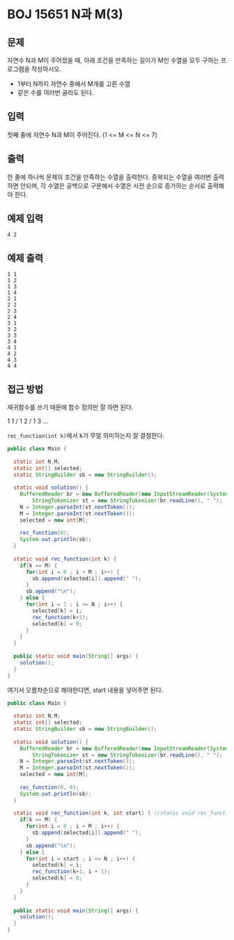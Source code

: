 # BOJ 15651 N과 M(3)

## 문제

자연수 N과 M이 주어졌을 때, 아래 조건을 만족하는 길이가 M인 수열을 모두 구하는 프로그램을 작성하시오.

* 1부터 N까지 자연수 중에서 M개를 고른 수열
* 같은 수를 여러번 골라도 된다.

## 입력  

첫째 줄에 자연수 N과 M이 주어진다. (1 <= M <= N <= 7)

## 출력

한 줄에 하나씩 문제의 조건을 만족하는 수열을 출력한다. 중복되는 수열을 여러번 출력하면 안되며, 각 수열은 공백으로 구분해서 수열은 사전 순으로 증가하는 순서로 출력해야 한다.

## 예제 입력

```
4 2
```

## 예제 출력

```
1 1
1 2
1 3
1 4
2 1
2 2
2 3
2 4
3 1
3 2
3 3
3 4
4 1
4 2
4 3
4 4	
```



## 접근 방법

재귀함수를 쓰기 때문에 함수 정의만 잘 하면 된다.

1 1 / 1 2 / 1 3 ... 

`rec_function(int k)`에서 k가 무얼 의미하는지 잘 결정한다.

~~~java
public class Main {
  
  static int N,M;
  static int[] selected;
  static StringBuilder sb = new StringBuilder();
  
  static void solution() {
    BufferedReader br = new BufferedReader(new InputStreamReader(System.in));
		StringTokenizer st = new StringTokenizer(br.readLine(), " ");
    N = Integer.parseInt(st.nextToken());
    M = Integer.parseInt(st.nextToken());
    selected = new int[M];
    
    rec_function(0);
    System.out.println(sb);
  }
  
  static void rec_function(int k) {
    if(k == M) {
      for(int i = 0 ; i < M ; i++) {
        sb.append(selected[i]).append(" ");
      }
      sb.append("\n");
    } else {
      for(int i = 1 ; i <= N ; i++) {
        selected[k] = i;
        rec_function(k+1);
        selected[k] = 0;
      }
    }
  }
  
  public static void main(String[] args) {
  	solution();  
  }
}
~~~

여기서 오름차순으로 해야한다면, start 내용을 넣어주면 된다.

~~~java
public class Main {
  
  static int N,M;
  static int[] selected;
  static StringBuilder sb = new StringBuilder();
  
  static void solution() {
    BufferedReader br = new BufferedReader(new InputStreamReader(System.in));
		StringTokenizer st = new StringTokenizer(br.readLine(), " ");
    N = Integer.parseInt(st.nextToken());
    M = Integer.parseInt(st.nextToken());
    selected = new int[M];
    
    rec_function(0, 0);
    System.out.println(sb);
  }
  
  static void rec_function(int k, int start) { //static void rec_function(int k) {
    if(k == M) {
      for(int i = 0 ; i < M ; i++) {
        sb.append(selected[i]).append(" ");
      }
      sb.append("\n");
    } else {
      for(int i = start ; i <= N ; i++) {
        selected[k] = i;
        rec_function(k+1, i + 1);
        selected[k] = 0;
      }
    }
  }
  
  public static void main(String[] args) {
  	solution();  
  }
}
~~~
